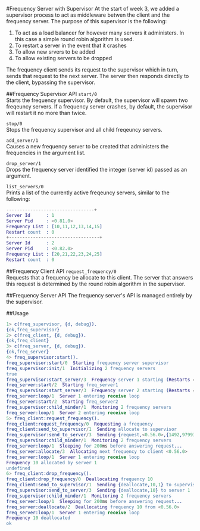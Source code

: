 #Frequency Server with Supervisor
At the start of week 3, we added a supervisor process to act as middleware betwen the client and the frequency server.  The purpose of this supervisor is the following:

1. To act as a load balancer for however many servers it administers.  In this case a simple round robin algorithm is used.
2. To restart a server in the event that it crashes
3. To allow new srvers to be added
4. To allow existing servers to be dropped

The frequency client sends its request to the supervisor which in turn, sends that request to the next server.  The server then responds directly to the client, bypassing the supervisor.

##Frequency Supervisor API
`start/0`  
Starts the frequency supervisor.  By default, the supervisor will spawn two freqeuncy servers. If a frequency server crashes, by default, the supervisor will restart it no more than twice.

`stop/0`  
Stops the frequency supervisor and all child freqeuncy servers.

`add_server/1`  
Causes a new frequency server to be created that administers the frequencies in the argument list.

`drop_server/1`  
Drops the frequency server identified the integer (server id) passed as an argument.

`list_servers/0`  
Prints a list of the currently active freqeuncy servers, similar to the following:

```erlang
---------------------------------+
Server Id      : 1
Server Pid     : <0.81.0>
Frequency List : [10,11,12,13,14,15]
Restart count  : 0
+----------------------------------+
Server Id      : 2
Server Pid     : <0.82.0>
Frequency List : [20,21,22,23,24,25]
Restart count  : 0
```

##Frequency Client API
`request_frequency/0`  
Requests that a frequency be allocate to this client.  The server that answers this request is determined by the round robin algorithm in the supervisor.

##Frequency Server API
The frequency server's API is managed entirely by the supervisor.

##Usage
```erlang
1> c(freq_supervisor, {d, debug}).
{ok,freq_supervisor}
2> c(freq_client, {d, debug}).
{ok,freq_client}
3> c(freq_server, {d, debug}).
{ok,freq_server}
4> freq_supervisor:start().
freq_supervisor:start/0  Starting frequency server supervisor
freq_supervisor:init/1  Initializing 2 frequency servers
true
freq_supervisor:start_server/3  Frequency server 1 starting (Restarts = 0)
freq_server:start/2  Starting freq_server1
freq_supervisor:start_server/3  Frequency server 2 starting (Restarts = 0)
freq_server:loop/1  Server 1 entering receive loop
freq_server:start/2  Starting freq_server2
freq_supervisor:child_minder/1  Monitoring 2 frequency servers
freq_server:loop/1  Server 2 entering receive loop
5> freq_client:request_frequency().
freq_client:request_frequency/0  Requesting a frequency
freq_client:send_to_supervisor/1  Sending allocate to supervisor
freq_supervisor:send_to_server/3  Sending {request,<0.56.0>,{1492,979934,819022},allocate} to server 1
freq_supervisor:child_minder/1  Monitoring 2 frequency servers
freq_server:loop/1  Sleeping for 200ms before answering request...
freq_server:allocate/3  Allocating next frequency to client <0.56.0>
freq_server:loop/1  Server 1 entering receive loop
Frequency 10 allocated by server 1
undefined
6> freq_client:drop_frequency().   
freq_client:drop_frequency/0  Deallocating frequency 10
freq_client:send_to_supervisor/1  Sending {deallocate,10,1} to supervisor
freq_supervisor:send_to_server/3  Sending {deallocate,10} to server 1
freq_supervisor:child_minder/1  Monitoring 2 frequency servers
freq_server:loop/1  Sleeping for 200ms before answering request...
freq_server:deallocate/2  Deallocating frequency 10 from <0.56.0>
freq_server:loop/1  Server 1 entering receive loop
Frequency 10 deallocated
ok

```
